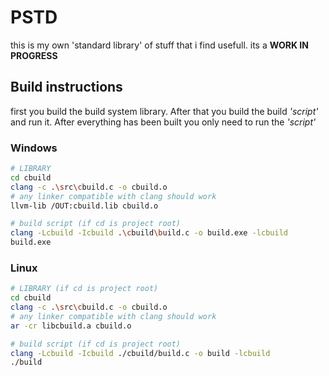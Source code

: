 # PSTD

this is my own 'standard library' of stuff that i find usefull.
its a **WORK IN PROGRESS**

## Build instructions
first you build the build system library.
After that you build the build *'script'* and run it.
After everything has been built you only need to run the *'script'*

### Windows
```bash
# LIBRARY
cd cbuild
clang -c .\src\cbuild.c -o cbuild.o
# any linker compatible with clang should work
llvm-lib /OUT:cbuild.lib cbuild.o
```

```bash
# build script (if cd is project root)
clang -Lcbuild -Icbuild .\cbuild\build.c -o build.exe -lcbuild
build.exe
```
### Linux
```bash
# LIBRARY (if cd is project root)
cd cbuild
clang -c .\src\cbuild.c -o cbuild.o
# any linker compatible with clang should work
ar -cr libcbuild.a cbuild.o
```

```bash
# build script (if cd is project root)
clang -Lcbuild -Icbuild ./cbuild/build.c -o build -lcbuild
./build
```
